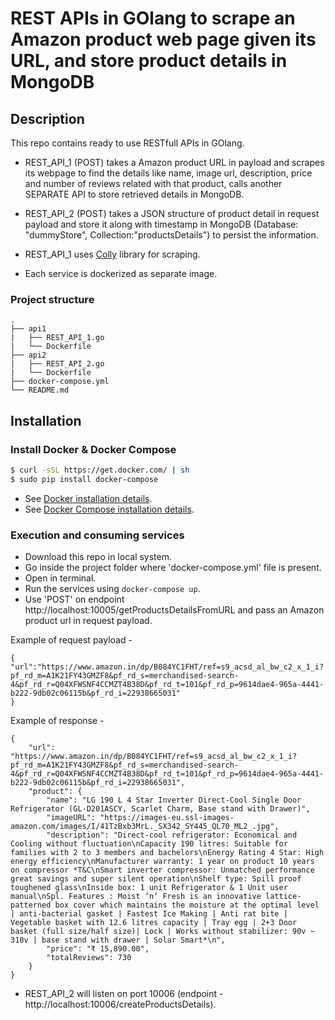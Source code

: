 # REST APIs in GOlang to scrape an Amazon product web page given its URL, and store product details in MongoDB

## Description

This repo contains ready to use RESTfull APIs in GOlang.

 * REST_API_1 (POST) takes a Amazon product URL in payload and scrapes its webpage to find the details like name, image url, description, price and number of reviews related with that product, calls another SEPARATE API to store retrieved details in MongoDB.

 * REST_API_2 (POST) takes a JSON structure of product detail in request payload and store it along with timestamp in MongoDB (Database: "dummyStore", Collection:"productsDetails") to persist the information.

 * REST_API_1 uses [Colly](https://github.com/gocolly/colly) library for scraping.
 
 * Each service is dockerized as separate image.


### Project structure
```
.
├── api1
|   ├── REST_API_1.go
|   └── Dockerfile
├── api2
|   ├── REST_API_2.go
|   └── Dockerfile
├── docker-compose.yml
└── README.md
```

## Installation

### Install Docker & Docker Compose

```bash
$ curl -sSL https://get.docker.com/ | sh
$ sudo pip install docker-compose
```

* See [Docker installation details](https://docs.docker.com/engine/install/).
* See [Docker Compose installation details](https://docs.docker.com/compose/install/).



### Execution and consuming services

* Download this repo in local system.
* Go inside the project folder where 'docker-compose.yml' file is present.
* Open in terminal.
* Run the services using `docker-compose up`.
* Use 'POST' on endpoint http://localhost:10005/getProductsDetailsFromURL and pass an Amazon product url in request payload. 

Example of request payload -
```
{
"url":"https://www.amazon.in/dp/B084YC1FHT/ref=s9_acsd_al_bw_c2_x_1_i?pf_rd_m=A1K21FY43GMZF8&pf_rd_s=merchandised-search-4&pf_rd_r=Q04XFWSNF4CCMZT4B38D&pf_rd_t=101&pf_rd_p=9614dae4-965a-4441-b222-9db02c06115b&pf_rd_i=22938665031"
}
```

Example of response -
```
{
    "url": "https://www.amazon.in/dp/B084YC1FHT/ref=s9_acsd_al_bw_c2_x_1_i?pf_rd_m=A1K21FY43GMZF8&pf_rd_s=merchandised-search-4&pf_rd_r=Q04XFWSNF4CCMZT4B38D&pf_rd_t=101&pf_rd_p=9614dae4-965a-4441-b222-9db02c06115b&pf_rd_i=22938665031",
    "product": {
        "name": "LG 190 L 4 Star Inverter Direct-Cool Single Door Refrigerator (GL-D201ASCY, Scarlet Charm, Base stand with Drawer)",
        "imageURL": "https://images-eu.ssl-images-amazon.com/images/I/41TzBxb3MrL._SX342_SY445_QL70_ML2_.jpg",
        "description": "Direct-cool refrigerator: Economical and Cooling without fluctuation\nCapacity 190 litres: Suitable for families with 2 to 3 members and bachelors\nEnergy Rating 4 Star: High energy efficiency\nManufacturer warranty: 1 year on product 10 years on compressor *T&C\nSmart inverter compressor: Unmatched performance great savings and super silent operation\nShelf type: Spill proof toughened glass\nInside box: 1 unit Refrigerator & 1 Unit user manual\nSpl. Features : Moist ‘n’ Fresh is an innovative lattice-patterned box cover which maintains the moisture at the optimal level | anti-bacterial gasket | Fastest Ice Making | Anti rat bite | Vegetable basket with 12.6 litres capacity | Tray egg | 2+3 Door basket (full size/half size)| Lock | Works without stabilizer: 90v ~ 310v | base stand with drawer | Solar Smart*\n",
        "price": "₹ 15,890.00",
        "totalReviews": 730
    }
}
```
* REST_API_2 will listen on port 10006 (endpoint - http://localhost:10006/createProductsDetails).


